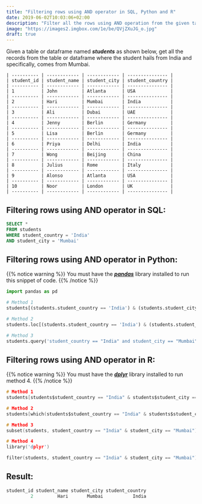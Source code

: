 ```yaml
---
title: "Filtering rows using AND operator in SQL, Python and R"
date: 2019-06-02T10:03:06+02:00
description: "Filter all the rows using AND operation from the given table in SQL or given dataframe in Python or R."
image: "https://images2.imgbox.com/1e/be/QVjZXuJG_o.jpg"
draft: true
---
```


Given a table or dataframe named *__students__* as shown below, get all the records from the table or dataframe where the student hails from India and specifically, comes from Mumbai.

```
| ---------- | ------------ | ------------ | --------------- |
| student_id | student_name | student_city | student_country |
| ---------- | ------------ | ------------ | --------------- |
| 1          | John         | Atlanta      | USA             |
| ---------- | ------------ | ------------ | --------------- |
| 2          | Hari         | Mumbai       | India           |
| ---------- | ------------ | ------------ | --------------- |
| 3          | Ali          | Dubai        | UAE             |
| ---------- | ------------ | ------------ | --------------- |
| 4          | Jenny        | Berlin       | Germany         |
| ---------- | ------------ | ------------ | --------------- |
| 5          | Lisa         | Berlin       | Germany         |
| ---------- | ------------ | ------------ | --------------- |
| 6          | Priya        | Delhi        | India           |
| ---------- | ------------ | ------------ | --------------- |
| 7          | Wong         | Beijing      | China           |
| ---------- | ------------ | ------------ | --------------- |
| 8          | Julius       | Rome         | Italy           |
| ---------- | ------------ | ------------ | --------------- |
| 9          | Alonso       | Atlanta      | USA             |
| ---------- | ------------ | ------------ | --------------- |
| 10         | Noor         | London       | UK              |
| ---------- | ------------ | ------------ | --------------- |
```

## Filtering rows using AND operator in SQL:

```SQL
SELECT * 
FROM students
WHERE student_country = 'India'
AND student_city = 'Mumbai'
```

## Filtering rows using AND operator in Python:

{{% notice warning %}}
You must have the *__[pandas](https://pandas.pydata.org/)__* library installed to run this snippet of code.
{{% /notice %}}

```Python
import pandas as pd

# Method 1
students[(students.student_country == 'India') & (students.student_city == 'Mumbai')]

# Method 2
students.loc[(students.student_country == 'India') & (students.student_city == 'Mumbai')]

# Method 3
students.query('student_country == "India" and student_city == "Mumbai"')
```

## Filtering rows using AND operator in R:

{{% notice warning %}}
You must have the *__[dplyr](https://www.rdocumentation.org/packages/dplyr/versions/0.7.8)__* library installed to run method 4.
{{% /notice %}}

```C
# Method 1
students[students$student_country == "India" & students$student_city == "Mumbai",]

# Method 2
students[which(students$student_country == "India" & students$student_city == "Mumbai"),]

# Method 3
subset(students, student_country == "India" & student_city == "Mumbai")

# Method 4
library('dplyr')

filter(students, student_country == "India" & student_city == "Mumbai")
```

## Result:

```C
student_id student_name student_city student_country
         2         Hari       Mumbai           India
```